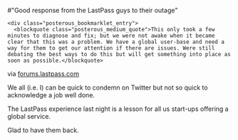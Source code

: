 #"Good response from the LastPass guys to their outage"


    <div class="posterous_bookmarklet_entry">
      <blockquote class="posterous_medium_quote">This only took a few minutes to diagnose and fix; but we were not awake when it became clear that this was a problem. We have a global user-base and need a way for them to get our attention if there are issues. Were still debating the best ways to do this but will get something into place as soon as possible.</blockquote>

<div class="posterous_quote_citation">via <a href="http://forums.lastpass.com/viewtopic.php?f=6&amp;t=28729&amp;start=20">forums.lastpass.com</a></div>
    <p>We all (i.e. I) can be quick to condemn on Twitter but not so quick to acknowledge a job well done. 
</p><p>The LastPass experience last night is a lesson for all us start-ups offering a global service.
</p><p>Glad to have them back.</p></div>
  